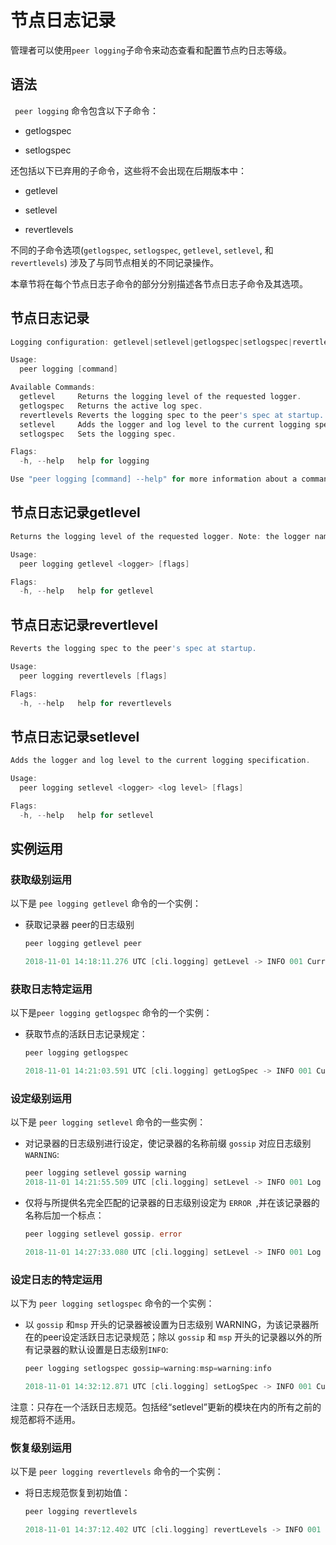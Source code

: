 #  节点日志记录

管理者可以使用`peer logging`子命令来动态查看和配置节点旳日志等级。



## 语法

` peer logging` 命令包含以下子命令：

* getlogspec

* setlogspec



还包括以下已弃用的子命令，这些将不会出现在后期版本中：



* getlevel

* setlevel

* revertlevels

  

不同的子命令选项(`getlogspec`, `setlogspec`, `getlevel`, `setlevel`, 和`revertlevels`) 涉及了与同节点相关的不同记录操作。



本章节将在每个节点日志子命令的部分分别描述各节点日志子命令及其选项。



## 节点日志记录

```go
Logging configuration: getlevel|setlevel|getlogspec|setlogspec|revertlevels.

Usage:
  peer logging [command]

Available Commands:
  getlevel     Returns the logging level of the requested logger.
  getlogspec   Returns the active log spec.
  revertlevels Reverts the logging spec to the peer's spec at startup.
  setlevel     Adds the logger and log level to the current logging spec.
  setlogspec   Sets the logging spec.

Flags:
  -h, --help   help for logging

Use "peer logging [command] --help" for more information about a command.
```



## 节点日志记录getlevel

```go
Returns the logging level of the requested logger. Note: the logger name should exactly match the name that is displayed in the logs.

Usage:
  peer logging getlevel <logger> [flags]

Flags:
  -h, --help   help for getlevel
```



## 节点日志记录revertlevel

```go
Reverts the logging spec to the peer's spec at startup.

Usage:
  peer logging revertlevels [flags]

Flags:
  -h, --help   help for revertlevels
```



## 节点日志记录setlevel

```go
Adds the logger and log level to the current logging specification.

Usage:
  peer logging setlevel <logger> <log level> [flags]

Flags:
  -h, --help   help for setlevel
```



## 实例运用

### 获取级别运用

以下是 `pee logging getlevel` 命令的一个实例：

* 获取记录器 peer的日志级别

  ```go
  peer logging getlevel peer
  
  2018-11-01 14:18:11.276 UTC [cli.logging] getLevel -> INFO 001 Current log level for logger 'peer': INFO
  ```

  

### 获取日志特定运用

以下是`peer logging getlogspec` 命令的一个实例：

* 获取节点的活跃日志记录规定：

  ```go
  peer logging getlogspec
  
  2018-11-01 14:21:03.591 UTC [cli.logging] getLogSpec -> INFO 001 Current logging spec: info
  ```

  

### 设定级别运用

以下是 `peer logging setlevel` 命令的一些实例：

* 对记录器的日志级别进行设定，使记录器的名称前缀 `gossip`  对应日志级别 `WARNING`: 

  ```go
  peer logging setlevel gossip warning
  2018-11-01 14:21:55.509 UTC [cli.logging] setLevel -> INFO 001 Log level set for logger name/prefix 'gossip': WARNING
  ```

  

* 仅将与所提供名完全匹配的记录器的日志级别设定为 `ERROR `,并在该记录器的名称后加一个标点：

  ```go
  peer logging setlevel gossip. error
  
  2018-11-01 14:27:33.080 UTC [cli.logging] setLevel -> INFO 001 Log level set for logger name/prefix 'gossip.': ERROR
  ```

  

### 设定日志的特定运用

以下为 `peer logging setlogspec` 命令的一个实例：

* 以 `gossip` 和`msp` 开头的记录器被设置为日志级别 WARNING，为该记录器所在的peer设定活跃日志记录规范；除以 `gossip` 和 `msp` 开头的记录器以外的所有记录器的默认设置是日志级别`INFO`:

  ```go
  peer logging setlogspec gossip=warning:msp=warning:info
  
  2018-11-01 14:32:12.871 UTC [cli.logging] setLogSpec -> INFO 001 Current logging spec set to: gossip=warning:msp=warning:info
  
  ```

  

注意：只存在一个活跃日志规范。包括经“setlevel”更新的模块在内的所有之前的规范都将不适用。

### 恢复级别运用

以下是 `peer logging revertlevels` 命令的一个实例：

* 将日志规范恢复到初始值：

  ```go
  peer logging revertlevels
  
  2018-11-01 14:37:12.402 UTC [cli.logging] revertLevels -> INFO 001 Logging spec reverted to the peer's spec at startup.
  
  ```

  